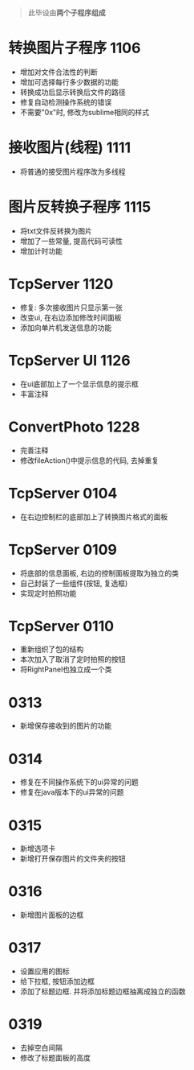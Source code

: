 > 此毕设由**两个子程序组成**

# 转换图片子程序 1106
* 增加对文件合法性的判断
* 增加可选择每行多少数据的功能
* 转换成功后显示转换后文件的路径
* 修复自动检测操作系统的错误
* 不需要"0x"时, 修改为sublime相同的样式

# 接收图片(线程) 1111
* 将普通的接受图片程序改为多线程

# 图片反转换子程序 1115
* 将txt文件反转换为图片
* 增加了一些常量, 提高代码可读性
* 增加计时功能

# TcpServer 1120
* 修复: 多次接收图片只显示第一张
* 改变ui, 在右边添加修改时间面板
* 添加向单片机发送信息的功能

# TcpServer UI 1126
* 在ui底部加上了一个显示信息的提示框
* 丰富注释

# ConvertPhoto 1228
* 完善注释
* 修改fileAction()中提示信息的代码, 去掉重复

# TcpServer 0104 
* 在右边控制栏的底部加上了转换图片格式的面板

# TcpServer 0109
* 将底部的信息面板, 右边的控制面板提取为独立的类
* 自己封装了一些组件(按钮, 复选框)
* 实现定时拍照功能

# TcpServer 0110
* 重新组织了包的结构
* 本次加入了取消了定时拍照的按钮
* 将RightPanel也独立成一个类

# 0313
* 新增保存接收到的图片的功能

# 0314
* 修复在不同操作系统下的ui异常的问题
* 修复在java版本下的ui异常的问题

# 0315
* 新增选项卡
* 新增打开保存图片的文件夹的按钮

# 0316
* 新增图片面板的边框

# 0317
* 设置应用的图标
* 给下拉框, 按钮添加边框
* 添加了标题边框. 并将添加标题边框抽离成独立的函数

# 0319
* 去掉空白间隔
* 修改了标题面板的高度